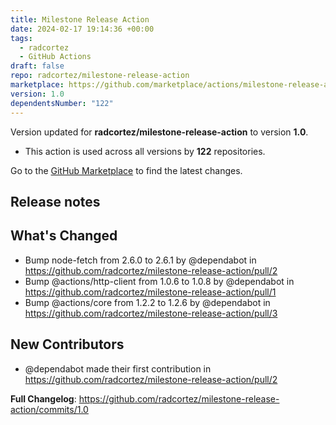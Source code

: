 ```yaml
---
title: Milestone Release Action
date: 2024-02-17 19:14:36 +00:00
tags:
  - radcortez
  - GitHub Actions
draft: false
repo: radcortez/milestone-release-action
marketplace: https://github.com/marketplace/actions/milestone-release-action
version: 1.0
dependentsNumber: "122"
---
```



Version updated for **radcortez/milestone-release-action** to version **1.0**.
- This action is used across all versions by **122** repositories.

Go to the [GitHub Marketplace](https://github.com/marketplace/actions/milestone-release-action) to find the latest changes.

## Release notes

## What's Changed
* Bump node-fetch from 2.6.0 to 2.6.1 by @dependabot in https://github.com/radcortez/milestone-release-action/pull/2
* Bump @actions/http-client from 1.0.6 to 1.0.8 by @dependabot in https://github.com/radcortez/milestone-release-action/pull/1
* Bump @actions/core from 1.2.2 to 1.2.6 by @dependabot in https://github.com/radcortez/milestone-release-action/pull/3

## New Contributors
* @dependabot made their first contribution in https://github.com/radcortez/milestone-release-action/pull/2

**Full Changelog**: https://github.com/radcortez/milestone-release-action/commits/1.0
